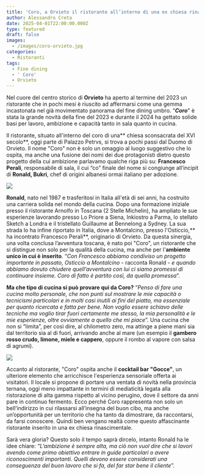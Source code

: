 ```yaml
---
title: 'Coro, a Orvieto il ristorante all’interno di una ex chiesa rinascimentale'
author: Alessandro Creta
date: 2025-04-01T22:00:00.000Z
type: featured
draft: false
images:
  - /images/coro-orvieto.jpg
categories:
  - Ristoranti
tags:
  - Fine dining
  - ' Coro'
  - Orvieto
---
```


Nel cuore del centro storico di **Orvieto** ha aperto al termine del 2023 un ristorante che in pochi mesi è riuscito ad affermarsi come una gemma incastonata nel già movimentato panorama del fine dining umbro. “***Coro***" è stata la grande novità della fine del 2023 e durante il 2024 ha gettato solide basi per lavoro, ambizione e capacità tanto in sala quanto in cucina.

Il ristorante, situato all'interno del coro di una\*\* chiesa sconsacrata del XVI secolo\*\*, oggi parte di Palazzo Petrvs, si trova a pochi passi dal Duomo di Orvieto. Il nome "Coro" non è solo un omaggio al luogo suggestivo che lo ospita, ma anche una fusione dei nomi dei due protagonisti dietro questo progetto della cui ambizione parlavamo qualche riga più su: **Francesco Perali**, responsabile di sala, il cui “co” finale del nome si congiunge all’incipit di **Ronald, Bukri**, chef di origini albanesi ormai italiano per adozione.

![](/images/coro-orvieto-ristorante.jpg)

**Ronald**, nato nel 1987 e trasferitosi in Italia all'età di sei anni, ha costruito una carriera solida nel mondo della cucina. Dopo una formazione iniziale presso il ristorante Arnolfo in Toscana (2 Stelle Michelin), ha ampliato le sue esperienze lavorando presso Lo Priore a Siena, Inkiostro a Parma, lo stellato Sketch a Londra e il tristellato Guillaume at Bennelong a Sydney. La sua strada lo ha infine riportato in Italia, dove a Montalcino, presso l'Osticcio,\*\* ha incontrato Francesco Perali\*\*, originario di Orvieto. Da questa sinergia, una volta conclusa l’avventura toscana, è nato poi "Coro", un ristorante che si distingue non solo per la qualità della cucina, ma anche per l'**ambiente unico in cui è inserito**. “*Con Francesco abbiamo condiviso un progetto importante in passato, Osticcio a Montalcino* - racconta Ronald - *e quando abbiamo dovuto chiudere quell’avventura con lui ci siamo promessi di continuare insieme. Coro di fatto è partito così, da quella promessa*”.

**Ma che tipo di cucina si può provare qui da Coro?** “*Penso di fare una cucina molto personale, che non punti sul mostrare le mie capacità o tecnicismi particolari e in molti casi inutili ai fini del piatto, ma essenziale per quanto ricercata e fatta per bene. Non voglio essere schiavo delle tecniche ma voglio tirar fuori certamente me stesso, la mia personalità e le mie esperienze, oltre ovviamente a quello che mi piace*”. Una cucina che non si “limita”, per così dire, al chilometro zero, ma attinge a piene mani sia dal territorio sia al di fuori, arrivando anche al mare (un esempio il **gambero rosso crudo, limone, miele e cappero**, oppure il rombo al vapore con salsa di agrumi).

![](/images/coro-ristorante-orvieto-gambero.jpg)

Accanto al ristorante, "Coro" ospita anche il **cocktail bar "Gocce"**, un ulteriore elemento che arricchisce l'esperienza sensoriale offerta ai visitatori. Il locale si propone di portare una ventata di novità nella provincia ternana, oggi meno impattante in termini di mediaticità legata alla ristorazione di alta gamma rispetto al vicino perugino, dove il settore da anni pare in continuo fermento. Ecco perché Coro rappresenta non solo un bell’indirizzo in cui rilassarsi all’insegna del buon cibo, ma anche un’opportunità per un territorio che ha tanto da dimostrare, da raccontarsi, da farsi conoscere. Quindi ben vengano realtà come questo affascinante ristorante inserito in una ex chiesa rinascimentale.

Sarà vera gloria? Questo solo il tempo saprà dircelo, intanto Ronald ha le idee chiare: *“L’ambizione è sempre alta, ma ciò non vuol dire che si lavori avendo come primo obiettivo entrare in guide particolari o avere riconoscimenti importanti. Quelli devono essere considerati una conseguenza del buon lavoro che si fa, del far star bene il cliente*”.
